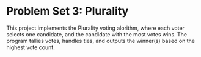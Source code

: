 # Problem Set 3: Plurality

This project implements the Plurality voting alorithm, where each voter selects one candidate, and the candidate with the most votes wins. The program tallies votes, handles ties, and outputs the winner(s) based on the highest vote count.